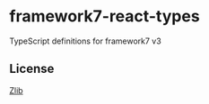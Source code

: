 # framework7-react-types

TypeScript definitions for framework7 v3

## License

[Zlib](https://narazaka.net/license/Zlib?2018)
